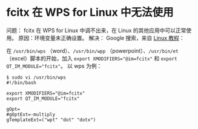 fcitx 在 WPS for Linux 中无法使用
=================================

问题： fcitx 在 WPS for Linux 中调不出来，在 Linux 的其他应用中可以正常使用。
原因：环境变量未正确设置。
解决： Google 搜索，来自 [Linux 教程](http://www.linuxdiyf.com/linux/13396.html)：

在 `/usr/bin/wps` （word）、`/usr/bin/wpp` （powerpoint）、`/usr/bin/et` （excel）脚本的开始，加入 `export XMODIFIERS="@im=fcitx"` 和 `export QT_IM_MODULE="fcitx"`。
以 wps 为例：

```
$ sudo vi /usr/bin/wps
#!/bin/bash

export XMODIFIERS="@im=fcitx"
export QT_IM_MODULE="fcitx"

gOpt=
#gOptExt=-multiply
gTemplateExt=("wpt" "dot" "dotx")
```
